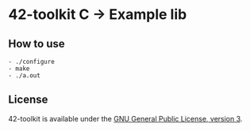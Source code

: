 42-toolkit	C -> Example lib
==========

## How to use

    - ./configure
    - make
	- ./a.out

## License

42-toolkit is available under the [GNU General Public License, version 3](LICENSE).
